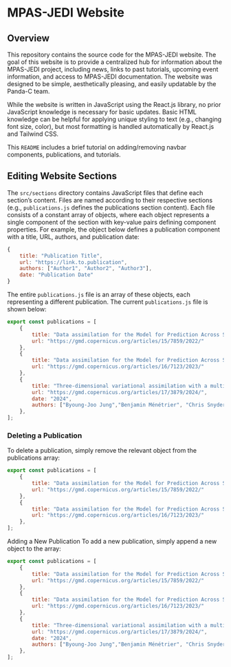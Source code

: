 # MPAS-JEDI Website
## Overview
This repository contains the source code for the MPAS-JEDI website. The goal of this website is to provide a centralized hub for information about the MPAS-JEDI project, including news, links to past tutorials, upcoming event information, and access to MPAS-JEDI documentation. The website was designed to be simple, aesthetically pleasing, and easily updatable by the Panda-C team.

While the website is written in JavaScript using the React.js library, no prior JavaScript knowledge is necessary for basic updates. Basic HTML knowledge can be helpful for applying unique styling to text (e.g., changing font size, color), but most formatting is handled automatically by React.js and Tailwind CSS.

This `README` includes a brief tutorial on adding/removing navbar components, publications, and tutorials.

## Editing Website Sections
The `src/sections` directory contains JavaScript files that define each section’s content. Files are named according to their respective sections 
(e.g., `publications.js` defines the publications section content). 
Each file consists of a constant array of objects, 
where each object represents a single component of the section with key-value pairs defining component properties.
For example, the object below defines a publication component with a title, URL, authors, and publication date:

```javascript
{
    title: "Publication Title",
    url: "https://link.to.publication",
    authors: ["Author1", "Author2", "Author3"],
    date: "Publication Date"
}
```
The entire `publications.js` file is an array of these objects, each representing a different publication. 
The current `publications.js` file is shown below:

```javascript
export const publications = [
    {
        title: "Data assimilation for the Model for Prediction Across Scales – Atmosphere with the Joint Effort for Data assimilation Integration (JEDI-MPAS 1.0.0): EnVar implementation and evaluation",
        url: "https://gmd.copernicus.org/articles/15/7859/2022/"
    },
    {
        title: "Data assimilation for the Model for Prediction Across Scales – Atmosphere with the Joint Effort for Data assimilation Integration (JEDI-MPAS 2.0.0-beta): ensemble of 3D ensemble-variational (En-3DEnVar) assimilations",
        url: "https://gmd.copernicus.org/articles/16/7123/2023/"
    },
    {
        title: "Three-dimensional variational assimilation with a multivariate background error covariance for the Model for Prediction Across Scales – Atmosphere with the Joint Effort for Data assimilation Integration (JEDI-MPAS 2.0.0-beta)",
        url: "https://gmd.copernicus.org/articles/17/3879/2024/",
        date: "2024",
        authors: ["Byoung-Joo Jung","Benjamin Ménétrier", "Chris Snyder", "Zhiquan Liu", "Jonathan J. Guerrette", "Junmei Ban", "Ivette Hernández Baños", "Yonggang G. Yu", "William C. Skamarock"]
    },
];
```

### Deleting a Publication
To delete a publication, simply remove the relevant object from the publications array:

```javascript
export const publications = [
    {
        title: "Data assimilation for the Model for Prediction Across Scales – Atmosphere with the Joint Effort for Data assimilation Integration (JEDI-MPAS 1.0.0): EnVar implementation and evaluation",
        url: "https://gmd.copernicus.org/articles/15/7859/2022/"
    },
    {
        title: "Data assimilation for the Model for Prediction Across Scales – Atmosphere with the Joint Effort for Data assimilation Integration (JEDI-MPAS 2.0.0-beta): ensemble of 3D ensemble-variational (En-3DEnVar) assimilations",
        url: "https://gmd.copernicus.org/articles/16/7123/2023/"
    },
];
```

Adding a New Publication
To add a new publication, simply append a new object to the array:

```javascript
export const publications = [
    {
        title: "Data assimilation for the Model for Prediction Across Scales – Atmosphere with the Joint Effort for Data assimilation Integration (JEDI-MPAS 1.0.0): EnVar implementation and evaluation",
        url: "https://gmd.copernicus.org/articles/15/7859/2022/"
    },
    {
        title: "Data assimilation for the Model for Prediction Across Scales – Atmosphere with the Joint Effort for Data assimilation Integration (JEDI-MPAS 2.0.0-beta): ensemble of 3D ensemble-variational (En-3DEnVar) assimilations",
        url: "https://gmd.copernicus.org/articles/16/7123/2023/"
    },
    {
        title: "Three-dimensional variational assimilation with a multivariate background error covariance for the Model for Prediction Across Scales – Atmosphere with the Joint Effort for Data assimilation Integration (JEDI-MPAS 2.0.0-beta)",
        url: "https://gmd.copernicus.org/articles/17/3879/2024/",
        date: "2024",
        authors: ["Byoung-Joo Jung","Benjamin Ménétrier", "Chris Snyder", "Zhiquan Liu", "Jonathan J. Guerrette", "Junmei Ban", "Ivette Hernández Baños", "Yonggang G. Yu", "William C. Skamarock"]
    },
];
```